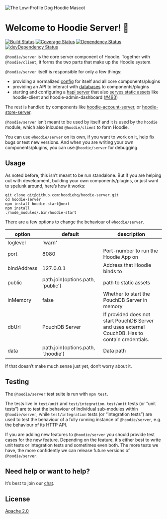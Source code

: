![The Low-Profile Dog Hoodie Mascot](https://avatars1.githubusercontent.com/u/1888826?v=3&s=200)

# Welcome to Hoodie Server! 🎉

[![Build Status](https://travis-ci.org/hoodiehq/hoodie-server.svg?branch=next)](https://travis-ci.org/hoodiehq/hoodie-server)
[![Coverage Status](https://coveralls.io/repos/hoodiehq/hoodie-server/badge.svg?branch=next&service=github)](https://coveralls.io/github/hoodiehq/hoodie-server?branch=next)
[![Dependency Status](https://david-dm.org/hoodiehq/hoodie-server/next.svg)](https://david-dm.org/hoodiehq/hoodie-server/next)
[![devDependency Status](https://david-dm.org/hoodiehq/hoodie-server/next/dev-status.svg)](https://david-dm.org/hoodiehq/hoodie-server/next#info=dependencies)


`@hoodie/server` is the core server component of Hoodie. Together with `@hoodie/client`, it forms the two parts that make up the Hoodie system.

`@hoodie/server` itself is responsible for only a few things:

- providing a normalized [config](lib/config.js) for itself and all core components/plugins
- providing an API to interact with [databases](lib/database.js) to components/plugins
- starting and configuring a [hapi server](lib/hapi.js) that also [serves static assets](lib/public.js) like hoodie-client and hoodie-admin-dashboard ([#493](https://github.com/hoodiehq/hoodie-server/issues/493))

The rest is handled by components like [hoodie-account-server](https://github.com/hoodiehq/hoodie-account-server), or [hoodie-store-server](https://github.com/hoodiehq/hoodie-store-server).

`@hoodie/server` isn’t meant to be used by itself and it is used by the `hoodie` module, which also inlcudes `@hoodie/client` to form Hoodie.

You can use `@hoodie/server` on its own, if you want to work on it, help fix bugs or test new versions. And when you are writing your own components/plugins, you can use `@hoodie/server` for debugging.

## Usage

As noted before, this isn’t meant to be run standalone. But if you are helping out with development, building your own components/plugins, or just want to spelunk around, here’s how it works:

```
git clone git@github.com:hoodiehq/hoodie-server.git
cd hoodie-server
npm install hoodie-start@next
npm install
./node_modules/.bin/hoodie-start
```

There are a few options to change the behaviour of `@hoodie/server`.

option        | default                            | description
------------- | ---------------------------------- | -------------
loglevel      | 'warn'                             |
port          | 8080                               | Port-number to run the Hoodie App on
bindAddress   | 127.0.0.1                          | Address that Hoodie binds to
public        | path.join(options.path, 'public')  | path to static assets
inMemory      | false                              | Whether to start the PouchDB Server in memory
dbUrl         | PouchDB Server                     | If provided does not start PouchDB Server and uses external CouchDB. Has to contain credentials.
data          | path.join(options.path, '.hoodie') | Data path

If that doesn’t make much sense just yet, don’t worry about it.

## Testing

The `@hoodie/server` test suite is run with `npm test`.

The tests live in `test/unit` and `test/integration`. `test/unit` tests (or “unit tests”) are to test the behaviour of individual sub-modules within `@hoodie/server`, while `test/integration` tests (or “integration tests”) are used to test the behaviour of a fully running instance of `@hoodie/server`, e.g. the behaviour of its HTTP API.

If you are adding new features to `@hoodie/server` you should provide test cases for the new feature. Depending on the feature, it's either best to write unit tests or integration tests and sometimes even both. The more tests we have, the more confidently we can release future versions of `@hoodie/server`.

## Need help or want to help?

It’s best to join our [chat](http://hood.ie/chat/).

## License

[Apache 2.0](http://www.apache.org/licenses/LICENSE-2.0)
